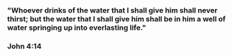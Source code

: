 ### "Whoever drinks of the water that I shall give him shall never thirst; but the water that I shall give him shall be in him a well of water springing up into everlasting life."
### John 4:14

<!--
**Jacob-Royster/jacob-royster** is a ✨ _special_ ✨ repository because its `README.md` (this file) appears on your GitHub profile.

Here are some ideas to get you started:

- 🔭 I’m currently working on ...
- 🌱 I’m currently learning ...
- 👯 I’m looking to collaborate on ...
- 🤔 I’m looking for help with ...
- 💬 Ask me about ...
- 📫 How to reach me: ...
- 😄 Pronouns: ...
- ⚡ Fun fact: ...
-->
